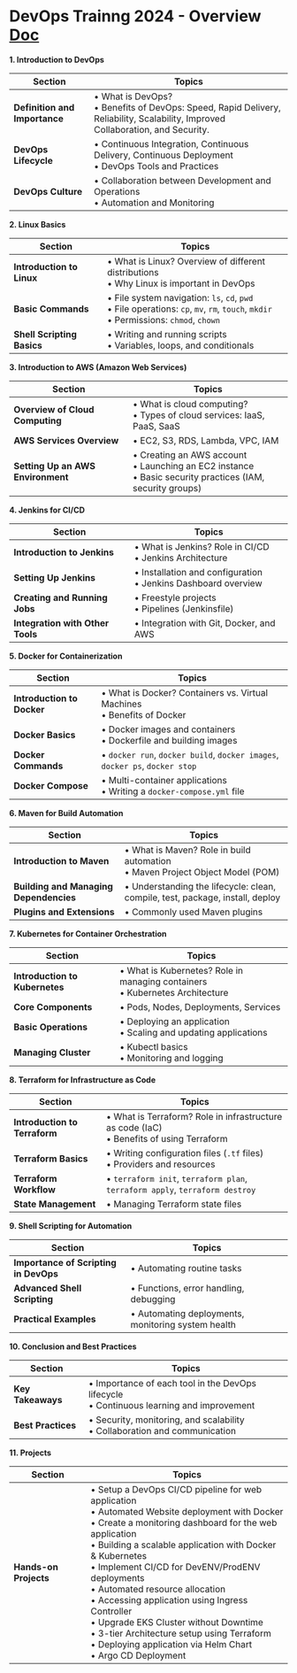 # DevOps Trainng 2024 - Overview [Doc](../assets/files/DevOps_Training_Presentation.pdf)

**1. Introduction to DevOps**  

| **Section**                                     | **Topics**                                                                                                                                                                                                                                                                                  |
|-------------------------------------------------|---------------------------------------------------------------------------------------------------------------------------------------------------------------------------------------------------------------------------------------------------------------------------------------------|
| **Definition and Importance**                   | • What is DevOps?<br>• Benefits of DevOps: Speed, Rapid Delivery, Reliability, Scalability, Improved Collaboration, and Security.                                                                                                                                                           |
| **DevOps Lifecycle**                            | • Continuous Integration, Continuous Delivery, Continuous Deployment<br>• DevOps Tools and Practices                                                                                                                                                                                        |
| **DevOps Culture**                              | • Collaboration between Development and Operations<br>• Automation and Monitoring                                                                                                                                                                                                           |

**2. Linux Basics**

| **Section**                                     | **Topics**                                                                                                                                                                                                                                                                                  |
|-------------------------------------------------|---------------------------------------------------------------------------------------------------------------------------------------------------------------------------------------------------------------------------------------------------------------------------------------------|
| **Introduction to Linux**                       | • What is Linux? Overview of different distributions<br>• Why Linux is important in DevOps                                                                                                                                                                                                  |
| **Basic Commands**                              | • File system navigation: `ls`, `cd`, `pwd`<br>• File operations: `cp`, `mv`, `rm`, `touch`, `mkdir`<br>• Permissions: `chmod`, `chown`                                                                                                                                                     |
| **Shell Scripting Basics**                      | • Writing and running scripts<br>• Variables, loops, and conditionals                                                                                                                                                                                                                       |

**3. Introduction to AWS (Amazon Web Services)**

| **Section**                                     | **Topics**                                                                                                                                                                                                                                                                                  |
|-------------------------------------------------|---------------------------------------------------------------------------------------------------------------------------------------------------------------------------------------------------------------------------------------------------------------------------------------------|
| **Overview of Cloud Computing**                 | • What is cloud computing?<br>• Types of cloud services: IaaS, PaaS, SaaS                                                                                                                                                                                                                   |
| **AWS Services Overview**                       | • EC2, S3, RDS, Lambda, VPC, IAM                                                                                                                                                                                                                                                            |
| **Setting Up an AWS Environment**               | • Creating an AWS account<br>• Launching an EC2 instance<br>• Basic security practices (IAM, security groups)                                                                                                                                                                               |

**4. Jenkins for CI/CD**                

| **Section**                                     | **Topics**                                                                                                                                                                                                                                                                                  |
|-------------------------------------------------|---------------------------------------------------------------------------------------------------------------------------------------------------------------------------------------------------------------------------------------------------------------------------------------------|
| **Introduction to Jenkins**                     | • What is Jenkins? Role in CI/CD<br>• Jenkins Architecture                                                                                                                                                                                                                                  |
| **Setting Up Jenkins**                          | • Installation and configuration<br>• Jenkins Dashboard overview                                                                                                                                                                                                                            |
| **Creating and Running Jobs**                   | • Freestyle projects<br>• Pipelines (Jenkinsfile)                                                                                                                                                                                                                                           |
| **Integration with Other Tools**                | • Integration with Git, Docker, and AWS                                                                                                                                                                                                                                                     |

**5. Docker for Containerization** 

| **Section**                                     | **Topics**                                                                                                                                                                                                                                                                                  |
|-------------------------------------------------|---------------------------------------------------------------------------------------------------------------------------------------------------------------------------------------------------------------------------------------------------------------------------------------------|
| **Introduction to Docker**                      | • What is Docker? Containers vs. Virtual Machines<br>• Benefits of Docker                                                                                                                                                                                                                   |
| **Docker Basics**                               | • Docker images and containers<br>• Dockerfile and building images                                                                                                                                                                                                                          |
| **Docker Commands**                             | • `docker run`, `docker build`, `docker images`, `docker ps`, `docker stop`                                                                                                                                                                                                                 |
| **Docker Compose**                              | • Multi-container applications<br>• Writing a `docker-compose.yml` file                                                                                                                                                                                                                     |

**6. Maven for Build Automation**      

| **Section**                                     | **Topics**                                                                                                                                                                                                                                                                                  |
|-------------------------------------------------|---------------------------------------------------------------------------------------------------------------------------------------------------------------------------------------------------------------------------------------------------------------------------------------------|
| **Introduction to Maven**                       | • What is Maven? Role in build automation<br>• Maven Project Object Model (POM)                                                                                                                                                                                                             |
| **Building and Managing Dependencies**          | • Understanding the lifecycle: clean, compile, test, package, install, deploy                                                                                                                                                                                                               |
| **Plugins and Extensions**                      | • Commonly used Maven plugins                                                                                                                                                                                                                                                               |

**7. Kubernetes for Container Orchestration**   

| **Section**                                     | **Topics**                                                                                                                                                                                                                                                                                  |
|-------------------------------------------------|---------------------------------------------------------------------------------------------------------------------------------------------------------------------------------------------------------------------------------------------------------------------------------------------|
| **Introduction to Kubernetes**                  | • What is Kubernetes? Role in managing containers<br>• Kubernetes Architecture                                                                                                                                                                                                              |
| **Core Components**                             | • Pods, Nodes, Deployments, Services                                                                                                                                                                                                                                                        |
| **Basic Operations**                            | • Deploying an application<br>• Scaling and updating applications                                                                                                                                                                                                                           |
| **Managing Cluster**                            | • Kubectl basics<br>• Monitoring and logging                                                                                                                                                                                                                                                |

**8. Terraform for Infrastructure as Code**

| **Section**                                     | **Topics**                                                                                                                                                                                                                                                                                  |
|-------------------------------------------------|---------------------------------------------------------------------------------------------------------------------------------------------------------------------------------------------------------------------------------------------------------------------------------------------|
| **Introduction to Terraform**                   | • What is Terraform? Role in infrastructure as code (IaC)<br>• Benefits of using Terraform                                                                                                                                                                                                  |
| **Terraform Basics**                            | • Writing configuration files (`.tf` files)<br>• Providers and resources                                                                                                                                                                                                                    |
| **Terraform Workflow**                          | • `terraform init`, `terraform plan`, `terraform apply`, `terraform destroy`                                                                                                                                                                                                                |
| **State Management**                            | • Managing Terraform state files                                                                                                                                                                                                                                                            |

**9. Shell Scripting for Automation** 

| **Section**                                     | **Topics**                                                                                                                                                                                                                                                                                  |
|-------------------------------------------------|---------------------------------------------------------------------------------------------------------------------------------------------------------------------------------------------------------------------------------------------------------------------------------------------|
| **Importance of Scripting in DevOps**           | • Automating routine tasks                                                                                                                                                                                                                                                                  |
| **Advanced Shell Scripting**                    | • Functions, error handling, debugging                                                                                                                                                                                                                                                      |
| **Practical Examples**                          | • Automating deployments, monitoring system health                                                                                                                                                                                                                                          |

 **10. Conclusion and Best Practices** 

| **Section**                                     | **Topics**                                                                                                                                                                                                                                                                                  |
|-------------------------------------------------|---------------------------------------------------------------------------------------------------------------------------------------------------------------------------------------------------------------------------------------------------------------------------------------------|
| **Key Takeaways**                               | • Importance of each tool in the DevOps lifecycle<br>• Continuous learning and improvement                                                                                                                                                                                                  |
| **Best Practices**                              | • Security, monitoring, and scalability<br>• Collaboration and communication                                                                                                                                                                                                                |

**11. Projects**

| **Section**                                     | **Topics**                                                                                                                                                                                                                                                                                  |
|-------------------------------------------------|---------------------------------------------------------------------------------------------------------------------------------------------------------------------------------------------------------------------------------------------------------------------------------------------|
| **Hands-on Projects**                           | • Setup a DevOps CI/CD pipeline for web application<br>• Automated Website deployment with Docker<br>• Create a monitoring dashboard for the web application<br>• Building a scalable application with Docker & Kubernetes<br>• Implement CI/CD for DevENV/ProdENV deployments<br>• Automated resource allocation<br>• Accessing application using Ingress Controller<br>• Upgrade EKS Cluster without Downtime<br>• 3-tier Architecture setup using Terraform<br>• Deploying application via Helm Chart<br>• Argo CD Deployment |
